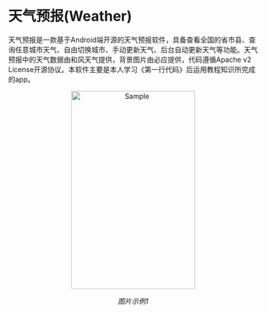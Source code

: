 天气预报(Weather)
===========
天气预报是一款基于Android端开源的天气预报软件，具备查看全国的省市县、查询任意城市天气、自由切换城市、手动更新天气、后台自动更新天气等功能。天气预报中的天气数据由和风天气提供，背景图片由必应提供，代码遵循Apache v2 License开源协议。本软件主要是本人学习《第一行代码》后运用教程知识所完成的app。
<p align="center">
	<img src="https://github.com/lpl-9527/Weather-lpl/blob/master/Photo-Weather/1.png" alt="Sample"  width="250" height="400">
	<p align="center">
		<em>图片示例1</em>
	</p>
</p>
